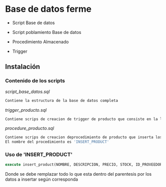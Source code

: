# Base de datos ferme

- Script Base de datos

- Script poblamiento Base de datos

- Procedimiento Almacenado

- Trigger

## Instalación 

### **Contenido de los scripts**

*script_base_datos.sql*
```bash 
Contiene la estructura de la base de datos completa
```

*trigger_producto.sql*
```bash 
Contiene scrips de creacion de trigger de producto que consiste en la lógica de creación de codigo del producto.
```

*procedure_producto.sql*
```bash 
Contiene scrips de creacion deprocedimiento de producto que inserta los parametros recibidos.
El nombre del procedimiento es 'INSERT_PRODUCT'
```
### **Uso de 'INSERT_PRODUCT'**

```sql
execute insert_product(NOMBRE, DESCRIPCION, PRECIO, STOCK, ID_PROVEEDOR, ID_SUBFAMILIA_PRODUCTO, MARCA_PRODUCTO, HABILITADO,FECHA_VENCIMIENTO)
```

Donde se debe remplazar todo lo que esta dentro del parentesis por los datos a insertar según corresponda







